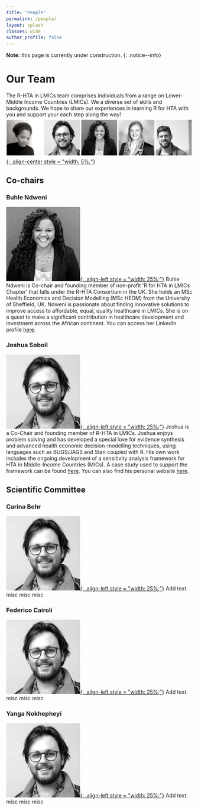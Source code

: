 ```yaml
---
title: "People"
permalink: /people/
layout: splash
classes: wide
author_profile: false
---
```

**Note:** this page is currently under construction.
{: .notice--info}

# Our Team
The R-HTA in LMICs team comprises individuals from a range on Lower-Middle Income Countries (LMICs). We a diverse set of skills and backgrounds. We hope to share our experiences in learning R for HTA with you and support your each step along the way!
[![styled-image](/assets/images/website_team.png "The Team"){: .align-center style = "width: 5%;"}](/assets/images/website_team.png "The Team")  

## Co-chairs  
### Buhle Ndweni  
[![styled-image](/assets/images/bNdweni.jpeg "Buhle Ndweni, MSc"){: .align-left style = "width: 25%;"}](/assets/images/bNdweni.jpeg "Buhle Ndweni, MSc") Buhle Ndweni is Co-chair and founding member of non-profit 'R for HTA in LMICs Chapter' that falls under the R-HTA Consortium in the UK. She holds an MSc Health Economics and Decision Modelling (MSc HEDM) from the University of Sheffield, UK.
Ndweni is passionate about finding innovative solutions to improve access to affordable, equal, quality healthcare in LMICs. She is on a quest to make a significant contribution in healthcare development and investment across the African continent. You can access her LinkedIn profile <a href="https://www.linkedin.com/in/buhle-n-04a5661a/">here</a>.  
### Joshua Soboil  
[![styled-image](/assets/images/jSoboil.jpeg "Joshua Soboil, MPH"){: .align-left style = "width: 25%;"}](/assets/images/jSoboil.jpeg "Joshua Soboil, MPH") Joshua is a Co-Chair and founding member of R-HTA in LMICs. Joshua enjoys problem solving and has developed a special love for evidence synthesis and advanced health economic decision-modelling techniques, using languages such as BUGS/JAGS and Stan coupled with R.
His own work includes the ongoing development of a sensitivity analysis framework for HTA in Middle-Income Countries (MICs). A case study used to support the framework can be found <a href="https://github.com/jSoboil/Dissertation">here</a>. You can also find his personal website <a href="https://jsoboil.github.io/">here</a>.  
  
## Scientific Committee  
### Carina Behr  
[![styled-image](/assets/images/jSoboil.jpeg "Joshua Soboil, MPH"){: .align-left style = "width: 25%;"}](/assets/images/jSoboil.jpeg "Joshua Soboil, MPH") Add text.
misc misc misc
  
### Federico Cairoli  
[![styled-image](/assets/images/jSoboil.jpeg "Joshua Soboil, MPH"){: .align-left style = "width: 25%;"}](/assets/images/jSoboil.jpeg "Joshua Soboil, MPH") Add text.  
misc misc misc  
  
### Yanga Nokhepheyi  
[![styled-image](/assets/images/jSoboil.jpeg "Joshua Soboil, MPH"){: .align-left style = "width: 25%;"}](/assets/images/jSoboil.jpeg "Joshua Soboil, MPH") Add text.
misc misc misc  
<br>